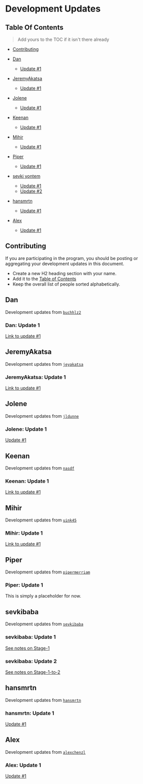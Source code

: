 # Development Updates

## Table Of Contents

> Add yours to the TOC if it isn't there already

- [Contributing](#contributing)

- [Dan](#dan)
    - [Update #1](#dan-update-1)

- [JeremyAkatsa](#jeremyakatsa)
    - [Update #1](#jeremyakatsa-update-1)

- [Jolene](#jolene)
    - [Update #1](#jolene-update-1)

- [Keenan](#keenan)
    - [Update #1](#keenan-update-1)
   
- [Mihir](#mihir)
    - [Update #1](#mihir-update-1)

- [Piper](#piper)
    - [Update #1](#piper-update-1)

- [sevki yontem](#sevkibaba)
    - [Update #1](#sevkibaba-update-1)
    - [Update #2](#sevkibaba-update-2)

- [hansmrtn](#hansmrtn)
    - [Update #1](#hansmrtn-update-1)

- [Alex](#alex)
    - [Update #1](#alex-update-1)

## Contributing

If you are participating in the program, you should be posting or aggregating
your development updates in this document.

- Create a new H2 heading section with your name.
- Add it to the [Table of Contents](#table-of-contents)
- Keep the overall list of people sorted alphabetically.

## Dan
Development updates from [`buchhlz2`](https://github.com/buchhlz2/)

### Dan: Update 1
[Link to update #1](https://hackmd.io/@dtb/Sk0Q0GW4K)

## JeremyAkatsa

Development updates from [`jeyakatsa`](https://github.com/jeyakatsa)

### JeremyAkatsa: Update 1

[Link to update #1](./notes/jeremyakatsa/Update-1.md)

## Jolene

Development updates from [`jldunne`](https://github.com/jldunne)

### Jolene: Update 1
[Update #1](./notes/jldunne/development-updates/development-update-1.md)

## Keenan

Development updates from [`nasdf`](https://github.com/nasdf)

### Keenan: Update 1

[Link to update #1](https://hackmd.io/@nasdf/SJ-TiK3VF)

## Mihir

Development updates from [`uink45`](https://github.com/uink45)

### Mihir: Update 1

[Link to update #1](https://hackmd.io/@7s45VWTfS62Y7oet2jJOgQ/HyT36Tk4t)

## Piper

Development updates from [`pipermerriam`](https://github.com/pipermerriam/)

### Piper: Update 1

This is simply a placeholder for now.

## sevkibaba

Development updates from [`sevkibaba`](https://github.com/sevkibaba/)

### sevkibaba: Update 1

[See notes on Stage-1](./notes/sevki/Stage-1-Notes.md)

### sevkibaba: Update 2

[See notes on Stage-1-to-2](./notes/sevki/Stage-1-to-2-Notes.md)

## hansmrtn 

Development updates from [`hansmrtn`](https://github.com/hansmrtn/)

### hansmrtn: Update 1

[Update #1](https://hackmd.io/@hansmrtn/Hyytr4ZVF)

## Alex 

Development updates from [`alexchenzl`](https://github.com/alexchenzl/)

### Alex: Update 1

[Update #1](https://hackmd.io/@alexchenzl/rkXcGporF)
